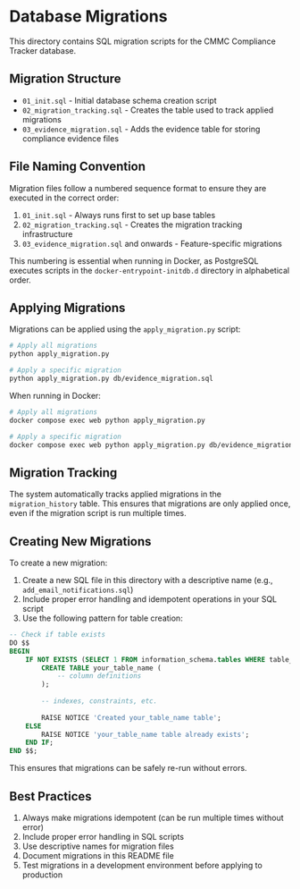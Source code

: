 # Database Migrations

This directory contains SQL migration scripts for the CMMC Compliance Tracker database.

## Migration Structure

- `01_init.sql` - Initial database schema creation script
- `02_migration_tracking.sql` - Creates the table used to track applied migrations
- `03_evidence_migration.sql` - Adds the evidence table for storing compliance evidence files

## File Naming Convention

Migration files follow a numbered sequence format to ensure they are executed in the correct order:

1. `01_init.sql` - Always runs first to set up base tables
2. `02_migration_tracking.sql` - Creates the migration tracking infrastructure
3. `03_evidence_migration.sql` and onwards - Feature-specific migrations

This numbering is essential when running in Docker, as PostgreSQL executes scripts in the `docker-entrypoint-initdb.d` directory in alphabetical order.

## Applying Migrations

Migrations can be applied using the `apply_migration.py` script:

```bash
# Apply all migrations
python apply_migration.py

# Apply a specific migration
python apply_migration.py db/evidence_migration.sql
```

When running in Docker:

```bash
# Apply all migrations
docker compose exec web python apply_migration.py

# Apply a specific migration
docker compose exec web python apply_migration.py db/evidence_migration.sql
```

## Migration Tracking

The system automatically tracks applied migrations in the `migration_history` table. This ensures that migrations are only applied once, even if the migration script is run multiple times.

## Creating New Migrations

To create a new migration:

1. Create a new SQL file in this directory with a descriptive name (e.g., `add_email_notifications.sql`)
2. Include proper error handling and idempotent operations in your SQL script
3. Use the following pattern for table creation:

```sql
-- Check if table exists
DO $$ 
BEGIN
    IF NOT EXISTS (SELECT 1 FROM information_schema.tables WHERE table_name = 'your_table_name') THEN
        CREATE TABLE your_table_name (
            -- column definitions
        );
        
        -- indexes, constraints, etc.
        
        RAISE NOTICE 'Created your_table_name table';
    ELSE
        RAISE NOTICE 'your_table_name table already exists';
    END IF;
END $$;
```

This ensures that migrations can be safely re-run without errors.

## Best Practices

1. Always make migrations idempotent (can be run multiple times without error)
2. Include proper error handling in SQL scripts
3. Use descriptive names for migration files
4. Document migrations in this README file
5. Test migrations in a development environment before applying to production 